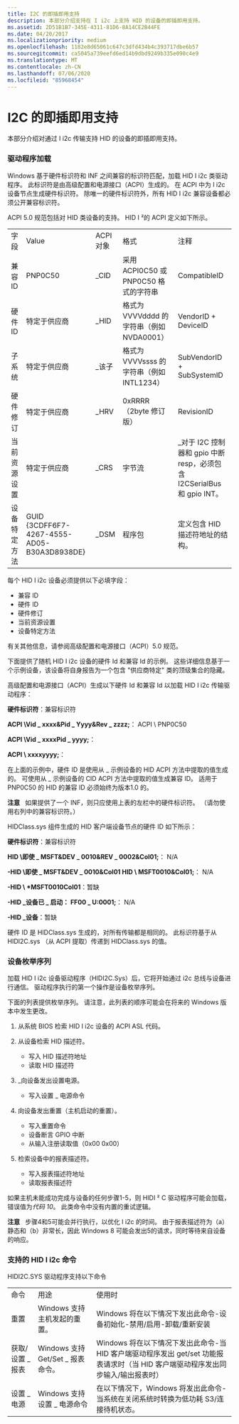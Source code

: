 ```yaml
---
title: I2C 的即插即用支持
description: 本部分介绍支持在 I i2c 上支持 HID 的设备的即插即用支持。
ms.assetid: 2D51B1B7-345E-4311-81D6-8A14CE2B44FE
ms.date: 04/20/2017
ms.localizationpriority: medium
ms.openlocfilehash: 1182e8d65061c647c3dfd434b4c393717dbe6b57
ms.sourcegitcommit: ca5045a739eefd6ed14b9dbd9249b335e090c4e9
ms.translationtype: MT
ms.contentlocale: zh-CN
ms.lasthandoff: 07/06/2020
ms.locfileid: "85968454"
---
```

# <a name="plug-and-play-support-for-i2c"></a>I2C 的即插即用支持


本部分介绍对通过 I i2c 传输支持 HID 的设备的即插即用支持。

### <a name="driver-loading"></a>驱动程序加载

Windows 基于硬件标识符和 INF 之间兼容的标识符匹配，加载 HID I i2c 类驱动程序。 此标识符是由高级配置和电源接口（ACPI）生成的。 在 ACPI 中为 I i2c 设备节点生成硬件标识符。 除唯一的硬件标识符外，所有 HID I i2c 兼容设备都必须公开兼容标识符。

ACPI 5.0 规范包括对 HID 类设备的支持。 HID I ²的 ACPI 定义如下所示。

|                           |                                             |             |                                                 |                                                                                      |
|---------------------------|---------------------------------------------|-------------|-------------------------------------------------|--------------------------------------------------------------------------------------|
| 字段                     | Value                                       | ACPI 对象 | 格式                                          | 注释                                                                             |
| 兼容 ID             | PNP0C50                                     | \_CID       | 采用 ACPI0C50 或 PNP0C50 格式的字符串     | CompatibleID                                                                         |
| 硬件 ID               | 特定于供应商                             | \_HID       | 格式为 VVVVdddd 的字符串（例如 NVDA0001） | VendorID + DeviceID                                                                  |
| 子系统                 | 特定于供应商                             | \_该子       | 格式为 VVVVssss 的字符串（例如 INTL1234） | SubVendorID + SubSystemID                                                            |
| 硬件修订         | 特定于供应商                             | \_HRV       | 0xRRRR （2byte 修订版）                         | RevisionID                                                                           |
| 当前资源设置 | 特定于供应商                             | \_CRS       | 字节流                                     | \_对于 I2C 控制器和 gpio 中断 resp，必须包含 I2CSerialBus 和 gpio INT。 |
| 设备特定方法    | GUID {3CDFF6F7-4267-4555-AD05-B30A3D8938DE} | \_DSM       | 程序包                                         | 定义包含 HID 描述符地址的结构。                        |

 

每个 HID I i2c 设备必须提供以下必填字段：

-   兼容 ID
-   硬件 ID
-   硬件修订
-   当前资源设置
-   设备特定方法

有关其他信息，请参阅高级配置和电源接口（ACPI）5.0 规范。

下面提供了随机 HID I i2c 设备的硬件 Id 和兼容 Id 的示例。 这些详细信息基于一个示例设备，该设备将自身报告为一个包含 "供应商特定" 类的顶级集合的隐藏。

高级配置和电源接口（ACPI）生成以下硬件 Id 和兼容 Id 以加载 HID I i2c 传输驱动程序：

**硬件标识符**：兼容标识符

**ACPI \\Vid \_ xxxx&Pid \_ Yyyy&Rev \_ zzzz;**： ACPI \\ PNP0C50

**ACPI \\Vid \_ xxxxPid \_ yyyy;**： 

**ACPI \\ xxxxyyyy;**： 


 

在上面的示例中，硬件 ID 是使用从 \_ 示例设备的 HID ACPI 方法中提取的值生成的。 可使用从 \_ 示例设备的 CID ACPI 方法中提取的值生成兼容 ID。 适用于 PNP0C50 的 HID 的兼容 ID 必须始终为版本1.0 的。

**注意**   如果提供了一个 INF，则只应使用上表的左栏中的硬件标识符。 （请勿使用右列中的兼容标识符。）

 

HIDClass.sys 组件生成的 HID 客户端设备节点的硬件 ID 如下所示：

**硬件标识符**：兼容标识符

**HID \\即使 \_ MSFT&DEV \_ 0010&REV \_ 0002&Col01;**： N/A

**-HID \\即使 \_ MSFT&DEV \_ 0010&Col01 HID \\ MSFT0010&Col01;**： N/A

**-HID \\ \*MSFT0010Col01**：暂缺

**-HID \_设备已 \_ 启动： FF00 \_ U:0001;**： N/A

**-HID \_设备**：暂缺


 

硬件 ID 是 HIDClass.sys 生成的，对所有传输都是相同的。 此标识符基于从 HIDI2C.sys （从 ACPI 提取）传递到 HIDClass.sys 的值。

### <a name="device-enumeration-sequence"></a>设备枚举序列

加载 HID I i2c 设备驱动程序（HIDI2C.Sys）后，它将开始通过 i2c 总线与设备进行通信。 驱动程序执行的第一个操作是设备枚举序列。

下面的列表提供枚举序列。 请注意，此列表的顺序可能会在将来的 Windows 版本中发生更改。

1.  从系统 BIOS 检索 HID I i2c 设备的 ACPI ASL 代码。
2.  从设备检索 HID 描述符。
    -   写入 HID 描述符地址
    -   读取 HID 描述符

3.  \_向设备发出设置电源。
    -   写入设置 \_ 电源命令

4.  向设备发出重置（主机启动的重置）。
    -   写入重置命令
    -   设备断言 GPIO 中断
    -   从输入注册读取值（0x00 0x00）

5.  检索设备中的报表描述符。
    -   写入报表描述符地址
    -   读取报表描述符

如果主机未能成功完成与设备的任何步骤1-5，则 HIDI ² C 驱动程序可能会加载，错误值为*代码 10*。 此类命令中没有内置的重试逻辑。

**注意**   步骤4和5可能会并行执行，以优化 I i2c 的时间。 由于报表描述符为（a）静态和（b）非常长，因此 Windows 8 可能会发出5的请求，同时等待来自设备的响应。

 

### <a name="supported-hid-ic-commands"></a><a href="" id="supported-hid-i2c-commands"></a>支持的 HID I i2c 命令

HIDI2C.SYS 驱动程序支持以下命令

|                 |                                                |                                                                                                                                                                                                       |
|-----------------|------------------------------------------------|-------------------------------------------------------------------------------------------------------------------------------------------------------------------------------------------------------|
| 命令         | 用途                                  | 使用时                                                                                                                                                                                        |
| 重置           | Windows 支持主机发起的重置。     | Windows 将在以下情况下发出此命令-设备初始化-禁用/启用-卸载/重新安装                                                                         |
| 获取/设置 \_ 报表 | Windows 支持 Get/Set \_ 报表命令。 | Windows 将在以下情况下发出此命令-当 HID 客户端驱动程序发出 get/set 功能报表请求时（当 HID 客户端驱动程序发出同步输入/输出报表时） |
| 设置 \_ 电源      | Windows 支持设置 \_ 电源命令        | 在以下情况下，Windows 将发出此命令-当系统在关闭系统时转换为低功耗 S3/连接待机状态。                               |

 

 

 




